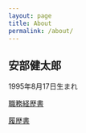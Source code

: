 ```yaml
---
layout: page
title: About
permalink: /about/
---
```


## 安部健太郎

1995年8月17日生まれ

[職務経歴書](/about/curriculum-vitae/)

[履歴書](/about/resume/)
